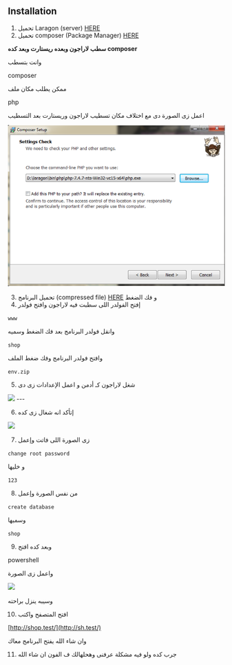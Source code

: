 ## Installation

1. تحميل Laragon (server) [HERE](https://github.com/leokhoa/laragon/releases/download/5.0.0/laragon-wamp.exe)
2. تحميل composer (Package Manager) [HERE](https://getcomposer.org/Composer-Setup.exe)

**سطب لاراجون وبعده ريستارت وبعد كده composer**

وانت بتسطب 

composer

ممكن يطلب مكان ملف 

php

اعمل زى الصورة دى مع اختلاف مكان تسطيب لاراجون وريستارت بعد التسطيب

<img src='./tutorial/composer.png' />


3. تحميل البرنامج (compressed file) [HERE](https://github.com/abo3adel/shop-manager/archive/refs/heads/master.zip) و فك الضغط
4. إفتح الفولدر اللى سطبت فيه لاراجون وافتح فولدر 

```www```

 وانقل فولدر البرنامج بعد فك الضغط وسميه  
 
 ```shop```

 وافتح فولدر البرنامج وفك ضغط الملف 

 ```env.zip```

<!-- ده الملف اللى هيبقى فيه باسورد الداتابييس وحاجات تانية  -->

5. شغل لاراجون كـ أدمن و اعمل الإعدادات زى دى

<img src='./tutorial/laragon-settings.png' />
---

6. إتأكد انه شغال زى كده 
<img src='./tutorial/db-optios.png' />

7. زى الصورة اللى فاتت وإعمل 

```change root password```

 و خليها
 
  ```123 ```

8. من نفس الصورة وإعمل 

```create database```

 وسميها 
 
 ```shop```


9. وبعد كده افتح 

powershell

واعمل زى الصورة

<img src="./tutorial/ps.png" />

وسيبه ينزل براحته

10. افتح المتصفح واكتب 

[http://shop.test/](http://sh.test/)


وان شاء الله يفتح البرنامج معاك

11. جرب كده ولو فيه مشكلة عرفنى وهحلهالك ف الفون ان شاء الله